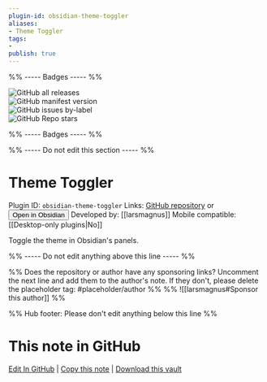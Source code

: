 ```yaml
---
plugin-id: obsidian-theme-toggler
aliases:
- Theme Toggler
tags: 
- 
publish: true
---
```


%% ----- Badges ----- %%

![GitHub all releases](https://img.shields.io/github/downloads/larsmagnus/obsidian-theme-toggler/total?color=573E7A&logo=github&style=for-the-badge)   
![GitHub manifest version](https://img.shields.io/github/manifest-json/v/larsmagnus/obsidian-theme-toggler?color=573E7A&logo=github&style=for-the-badge)   
![GitHub issues by-label](https://img.shields.io/github/issues/larsmagnus/obsidian-theme-toggler/help%20wanted?color=573E7A&logo=github&style=for-the-badge)   
![GitHub Repo stars](https://img.shields.io/github/stars/larsmagnus/obsidian-theme-toggler?color=573E7A&logo=github&style=for-the-badge)

%% ----- Badges ----- %%

%% ----- Do not edit this section ----- %%

# Theme Toggler

Plugin ID: `obsidian-theme-toggler`
Links: [GitHub repository](https://github.com/larsmagnus/obsidian-theme-toggler) or [<button id=HH>Open in Obsidian</button>](obsidian://show-plugin?id=obsidian-theme-toggler)
Developed by: [[larsmagnus]]
Mobile compatible: [[Desktop-only plugins|No]]

Toggle the theme in Obsidian's panels.

%% ----- Do not edit anything above this line ----- %% 

%% Does the repository or author have any sponsoring links? Uncomment the next line and add them to the author's note. If they don't, please delete the placeholder tag: #placeholder/author %%
%% ![[larsmagnus#Sponsor this author]] %%

%% Hub footer: Please don't edit anything below this line %%

# This note in GitHub

<span class="git-footer">[Edit In GitHub](https://github.dev/obsidian-community/obsidian-hub/blob/main/02%20-%20Community%20Expansions/02.05%20All%20Community%20Expansions/Plugins/obsidian-theme-toggler.md "git-hub-edit-note") | [Copy this note](https://raw.githubusercontent.com/obsidian-community/obsidian-hub/main/02%20-%20Community%20Expansions/02.05%20All%20Community%20Expansions/Plugins/obsidian-theme-toggler.md "git-hub-copy-note") | [Download this vault](https://github.com/obsidian-community/obsidian-hub/archive/refs/heads/main.zip "git-hub-download-vault") </span>
